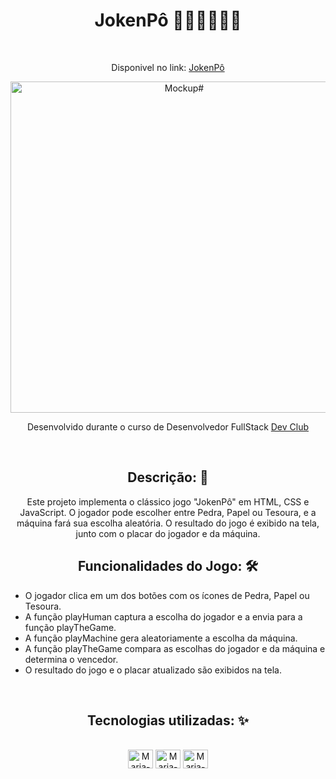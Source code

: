 <h1 align="center"> JokenPô 👊🏽✋🏽✌🏽 </h1> 
<br> 
<div align="center"> 
<p align="center"> Disponivel no link: <a href="https://mleilane.github.io/JOKENPO/"> JokenPô </a>  </p>
<img  align="center" alt="Mockup#" height="530" width="540" src="https://github.com/mleilane/JOKENPO/blob/main/img/Mockup.png?raw=true">
<p align="center"> Desenvolvido durante o curso de Desenvolvedor FullStack  <a href="https://rodolfomori.com.br/devclub"> Dev Club </a></p>
  </div>
<br>

<h2 align="center"> Descrição: 🧐  </h2>  
<p align="center">  Este projeto implementa o clássico jogo "JokenPô" em HTML, CSS e JavaScript. O jogador pode escolher entre Pedra, Papel ou Tesoura, e a máquina fará sua escolha aleatória. O resultado do jogo é exibido na tela, junto com o placar do jogador e da máquina.  </p>



<h2 align="center"> Funcionalidades do Jogo: 🛠  </h2>   

- O jogador clica em um dos botões com os ícones de Pedra, Papel ou Tesoura.
- A função playHuman captura a escolha do jogador e a envia para a função playTheGame.
- A função playMachine gera aleatoriamente a escolha da máquina.
- A função playTheGame compara as escolhas do jogador e da máquina e determina o vencedor.
- O resultado do jogo e o placar atualizado são exibidos na tela.
<br>

<h2 align="center"> Tecnologias utilizadas: ✨  </h2> 

<div style="display: inline_block" align="center" ><br>
  <img align="center" alt="Maria-html#" height="30" width="40" src="https://raw.githubusercontent.com/mleilane/skill-icons/af89bcc5e478013caaa514c31a3789f25e818193/icons/HTML.svg">
  <img align="center" alt="Maria-css#" height="30" width="40" src="https://raw.githubusercontent.com/mleilane/skill-icons/af89bcc5e478013caaa514c31a3789f25e818193/icons/CSS.svg">
   <img align="center" alt="Maria-javascript#" height="30" width="40" src="https://raw.githubusercontent.com/mleilane/skill-icons/af89bcc5e478013caaa514c31a3789f25e818193/icons/JavaScript.svg">
</div>
<br>


  
